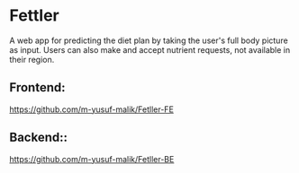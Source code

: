 # Fettler
A web app for predicting the diet plan by taking the user's full body picture as input. Users can also make and accept nutrient requests, not available in their region.

## Frontend:
https://github.com/m-yusuf-malik/Fetller-FE

## Backend::
https://github.com/m-yusuf-malik/Fetller-BE

